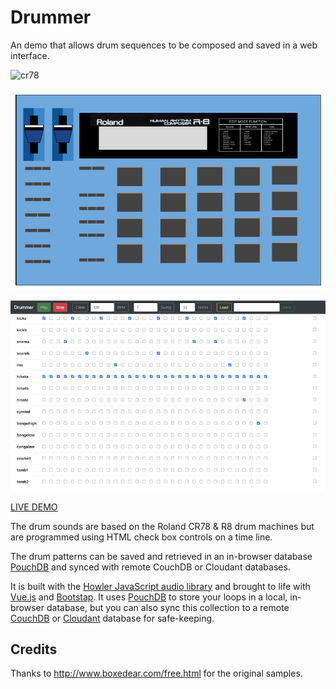 # Drummer

An demo that allows drum sequences to be composed and saved in a web interface.

![cr78](img/cr78.png)

![r8](img/r8.png)

![r8](img/screencap.png)

[LIVE DEMO](https://glynnbird.github.io/drummer/)

The drum sounds are based on the Roland CR78 & R8 drum machines but are programmed using HTML check box
controls on a time line.

The drum patterns can be saved and retrieved in an in-browser database [PouchDB](https://pouchdb.com)
and synced with remote CouchDB or Cloudant databases.

It is built with the [Howler JavaScript audio library](https://howlerjs.com/) and brought to life with
[Vue.js](https://vuejs.org/) and [Bootstap](http://getbootstrap.com/). It uses [PouchDB](https://pouchdb.com/) to store your loops in a local, in-browser database, but you can also sync this collection to a remote [CouchDB](http://couchdb.apache.org/) or [Cloudant](https://www.ibm.com/uk-en/cloud/cloudant) database for safe-keeping.

## Credits

Thanks to http://www.boxedear.com/free.html for the original samples.
